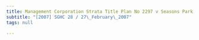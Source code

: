 ```yaml
---
title: Management Corporation Strata Title Plan No 2297 v Seasons Park Ltd
subtitle: "[2007] SGHC 28 / 27\_February\_2007"
tags: null

---
```


